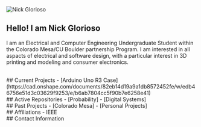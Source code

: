 <picture>
 <source media="(prefers-color-scheme: dark)" srcset="YOUR-DARKMODE-IMAGE">
 <source media="(prefers-color-scheme: light)" srcset="YOUR-LIGHTMODE-IMAGE">
 <img alt="Nick Glorioso" src="">
</picture>

## Hello! I am Nick Glorioso
  I am an Electrical and Computer Engineering Undergraduate Student within the Colorado Mesa/CU Boulder partnership Program. 
  I am interested in all aspacts of electrical and software design, with a particular interest in 3D printing and modeling and consumer electronics.

<br>
## Current Projects
- [Arduino Uno R3 Case] (https://cad.onshape.com/documents/82eb14d19a9a1db8572452fe/w/edb46756e51d3c03629f9253/e/b6ab7804cc5f90b7e6258e41)
<br>
## Active Repositories
- [Probability]
- [Digital Systems]
<br>
## Past Projects
- [Colorado Mesa]
- [Personal Projects]
<br>
## Affiliations
- IEEE
<br>
## Contact Information

<!--![Top Langs](https://github-readme-stats.vercel.app/api/top-langs/?username=dillong89&size_weight=0.5&count_weight=0.5)
  [![Anurag's GitHub stats](https://github-readme-stats.vercel.app/api?username=dillong89)](https://github.com/anuraghazra/github-readme-stats)
**dillong89/dillong89** is a ✨ _special_ ✨ repository because its `README.md` (this file) appears on your GitHub profile.

Here are some ideas to get you started:

- Current Projects:
- I’m currently learning:
- Past Projects:
- How to reach me:
